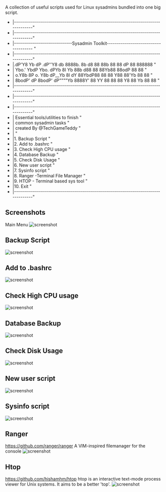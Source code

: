 A collection of useful scripts used for Linux sysadmins
bundled into one big script.

* |-----------------------------------------------------------------------------------"
* |-----------------------------------------------------------------------------------"
* |-----------------------------Sysadmin Toolkit------------------------------------- "
* |-----------------------------------------------------------------------------------"
* |.dP'Y8 Yb  dP .dP''Y8    db    8888b.  8b    d8 88 88b 88     88  dP 88 888888     "
* |	 Ybo.'  YbdP   Ybo.   dPYb    8I  Yb  88b  d88 88 88Yb88     88odP  88   88        "
* |	o.Y8b   8P   o. Y8b  dP__Yb   8I  dY  88YbdP88 88 88 Y88     88'Yb  88   88        "
* |	8bodP'  dP    8bodP' dP""""Yb 8888Y'  88 YY 88 88 88  Y8     88  Yb 88   88       "
* |-----------------------------------------------------------------------------------"
* |-----------------------------------------------------------------------------------"
* |-----------------------------------------------------------------------------------"
* | Essential tools/utilities to finish 	                  	                         "
* | common sysadmin tasks                                                             "
* | created By @TechGameTeddy                                                         "
* |                                                                                   "
* |1. Backup Script                                                                   "
* |2. Add to .bashrc                                                                  "
* |3. Check High CPU usage                                                            "
* |4. Database Backup                                                                 "
* |5. Check Disk Usage                                                                "
* |6. New user script                                                                 "
* |7. Sysinfo script                                                                  "
* |8. Ranger -Terminal File Manager                                                   "
* |9. HTOP - Terminal based sys tool                                                  "
* |10. Exit                                                                           "
* |-----------------------------------------------------------------------------------"


## Screenshots ##

Main Menu
![screenshot](https://github.com/tmeralus/sysadmin-kit/blob/master/img/sysinfo_main.png)

## Backup Script ##
![screenshot](https://github.com/tmeralus/sysadmin-kit/blob/master/img/1.png)

## Add to .bashrc ##
![screenshot](https://github.com/tmeralus/sysadmin-kit/blob/master/img/2.png)

## Check High CPU usage ##
![screenshot](https://github.com/tmeralus/sysadmin-kit/blob/master/img/3.png)

## Database Backup ##
![screenshot](https://github.com/tmeralus/sysadmin-kit/blob/master/img/4.png)

## Check Disk Usage ##
![screenshot](https://github.com/tmeralus/sysadmin-kit/blob/master/img/5.png)

## New user script ##
![screenshot](https://github.com/tmeralus/sysadmin-kit/blob/master/img/6.png)

## Sysinfo script ##
![screenshot](https://github.com/tmeralus/sysadmin-kit/blob/master/img/7.png)

## Ranger ##
https://github.com/ranger/ranger
A VIM-inspired filemanager for the console
![screenshot](https://github.com/tmeralus/sysadmin-kit/blob/master/img/8.png)

## Htop ##
https://github.com/hishamhm/htop
htop is an interactive text-mode process viewer for Unix systems. It aims to be a better 'top'.
![screenshot](https://github.com/tmeralus/sysadmin-kit/blob/master/img/9.png)
